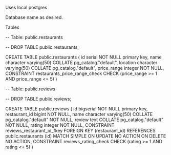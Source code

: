 Uses local postgres

Database name as desired.

Tables

-- Table: public.restaurants

-- DROP TABLE public.restaurants;

CREATE TABLE public.restaurants
(
    id serial NOT NULL primary key,
    name character varying(50) COLLATE pg_catalog."default",
    location character varying(50) COLLATE pg_catalog."default",
    price_range integer NOT NULL,
    CONSTRAINT restaurants_price_range_check CHECK (price_range >= 1 AND price_range <= 5)
)


-- Table: public.reviews

-- DROP TABLE public.reviews;

CREATE TABLE public.reviews
(
    id bigserial NOT NULL primary key,
    restaurant_id bigint NOT NULL,
    name character varying(50) COLLATE pg_catalog."default" NOT NULL,
    review text COLLATE pg_catalog."default" NOT NULL,
    rating integer NOT NULL,
    CONSTRAINT reviews_restaurant_id_fkey FOREIGN KEY (restaurant_id)
        REFERENCES public.restaurants (id) MATCH SIMPLE
        ON UPDATE NO ACTION
        ON DELETE NO ACTION,
    CONSTRAINT reviews_rating_check CHECK (rating >= 1 AND rating <= 5)
)

